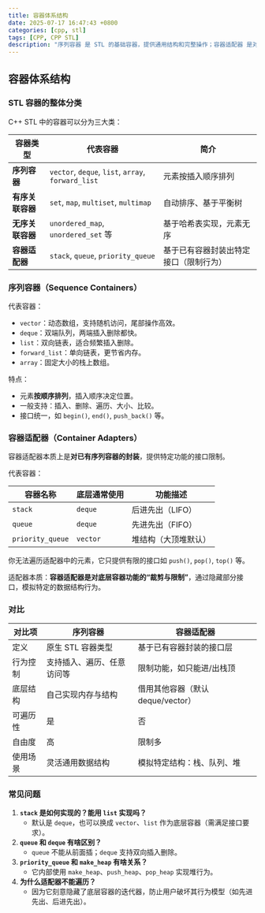 ```yaml
---
title: 容器体系结构
date: 2025-07-17 16:47:43 +0800
categories: [cpp, stl]
tags: [CPP, CPP STL]
description: "序列容器 是 STL 的基础容器，提供通用结构和完整操作；容器适配器 是对这些容器的封装，模拟特定行为（如栈、队列）并限制接口以保障抽象。"
---
```

## 容器体系结构

### STL 容器的整体分类

C++ STL 中的容器可以分为三大类：

| 容器类型         | 代表容器                                           | 简介                                   |
| ---------------- | -------------------------------------------------- | -------------------------------------- |
| **序列容器**     | `vector`, `deque`, `list`, `array`, `forward_list` | 元素按插入顺序排列                     |
| **有序关联容器** | `set`, `map`, `multiset`, `multimap`               | 自动排序、基于平衡树                   |
| **无序关联容器** | `unordered_map`, `unordered_set` 等                | 基于哈希表实现，元素无序               |
| **容器适配器**   | `stack`, `queue`, `priority_queue`                 | 基于已有容器封装出特定接口（限制行为） |

### 序列容器（Sequence Containers）

代表容器：

- `vector`：动态数组，支持随机访问，尾部操作高效。
- `deque`：双端队列，两端插入删除都快。
- `list`：双向链表，适合频繁插入删除。
- `forward_list`：单向链表，更节省内存。
- `array`：固定大小的栈上数组。

特点：

- 元素**按顺序排列**，插入顺序决定位置。
- 一般支持：插入、删除、遍历、大小、比较。
- 接口统一，如 `begin()`, `end()`, `push_back()` 等。

### 容器适配器（Container Adapters）

容器适配器本质上是**对已有序列容器的封装**，提供特定功能的接口限制。

代表容器：

| 容器名称         | 底层通常使用 | 功能描述             |
| ---------------- | ------------ | -------------------- |
| `stack`          | `deque`      | 后进先出（LIFO）     |
| `queue`          | `deque`      | 先进先出（FIFO）     |
| `priority_queue` | `vector`     | 堆结构（大顶堆默认） |

你无法遍历适配器中的元素，它只提供有限的接口如 `push()`, `pop()`, `top()` 等。

适配器本质：**容器适配器是对底层容器功能的“裁剪与限制”**，通过隐藏部分接口，模拟特定的数据结构行为。

### 对比

| 对比项   | 序列容器                   | 容器适配器                        |
| -------- | -------------------------- | --------------------------------- |
| 定义     | 原生 STL 容器类型          | 基于已有容器封装的接口层          |
| 行为控制 | 支持插入、遍历、任意访问等 | 限制功能，如只能进/出栈顶         |
| 底层结构 | 自己实现内存与结构         | 借用其他容器（默认 deque/vector） |
| 可遍历性 | 是                         | 否                                |
| 自由度   | 高                         | 限制多                            |
| 使用场景 | 灵活通用数据结构           | 模拟特定结构：栈、队列、堆        |

### 常见问题

1. **`stack` 是如何实现的？能用 `list` 实现吗？**
   - 默认是 `deque`，也可以换成 `vector`、`list` 作为底层容器（需满足接口要求）。
2. **`queue` 和 `deque` 有啥区别？**
   - `queue` 不能从前面插；`deque` 支持双向插入删除。
3. **`priority_queue` 和 `make_heap` 有啥关系？**
   - 它内部使用 `make_heap`、`push_heap`、`pop_heap` 实现堆行为。
4. **为什么适配器不能遍历？**
   - 因为它刻意隐藏了底层容器的迭代器，防止用户破坏其行为模型（如先进先出、后进先出）。
